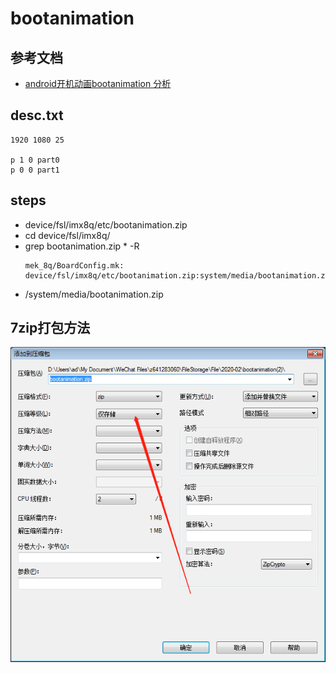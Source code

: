 # bootanimation

## 参考文档

* [android开机动画bootanimation 分析](https://blog.csdn.net/MENGHUANBEIKE/article/details/78835536)

## desc.txt

```
1920 1080 25

p 1 0 part0
p 0 0 part1
```

## steps

* device/fsl/imx8q/etc/bootanimation.zip
* cd device/fsl/imx8q/
* grep bootanimation.zip * -R
  ```
  mek_8q/BoardConfig.mk:          device/fsl/imx8q/etc/bootanimation.zip:system/media/bootanimation.zip
  ```
* /system/media/bootanimation.zip

## 7zip打包方法

![images/7zip_bootanimation.png](images/7zip_bootanimation.png)